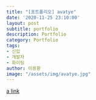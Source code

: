 ```yaml
---
title: "[포트폴리오] avatye"
date: '2020-11-25 23:10:00'
layout: post
subtitle: portfolio
description: Portfolio
category: Portfolio
tags:
- 신입
- 개발자
- 화이팅
author: 이용환
image: "/assets/img/avatye.jpg"
---
```

[a link](https://drive.google.com/file/d/1CD5kTdCN1OFpcOl195xmz-v0ZZ6ZuIpk/view?usp=sharing)

